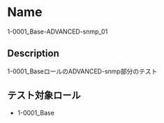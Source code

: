 Name
====
1-0001_Base-ADVANCED-snmp_01

## Description
1-0001_BaseロールのADVANCED-snmp部分のテスト

## テスト対象ロール
- 1-0001_Base
